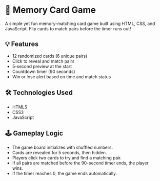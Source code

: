 # 🧠 Memory Card Game

A simple yet fun memory-matching card game built using HTML, CSS, and JavaScript. Flip cards to match pairs before the timer runs out!

## 💡 Features

- 12 randomized cards (6 unique pairs)
- Click to reveal and match pairs
- 5-second preview at the start
- Countdown timer (90 seconds)
- Win or lose alert based on time and match status

## 🛠 Technologies Used

- HTML5
- CSS3
- JavaScript 

## 🕹 Gameplay Logic

- The game board initializes with shuffled numbers.
- Cards are revealed for 5 seconds, then hidden.
- Players click two cards to try and find a matching pair.
- If all pairs are matched before the 90-second timer ends, the player wins.
- If the timer reaches 0, the game ends automatically.
